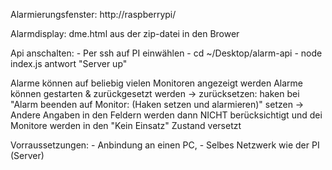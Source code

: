 Alarmierungsfenster: http://raspberrypi/

Alarmdisplay: dme.html aus der zip-datei in den Brower

Api anschalten:
    - Per ssh auf PI einwählen
    - cd ~/Desktop/alarm-api
    - node index.js
    antwort "Server up"


Alarme können auf beliebig vielen Monitoren angezeigt werden
Alarme können gestarten & zurückgesetzt werden 
    -> zurücksetzen: haken bei "Alarm beenden auf Monitor: (Haken setzen und alarmieren)" setzen
    -> Andere Angaben in den Feldern werden dann NICHT berücksichtigt und dei Monitore werden in den "Kein Einsatz" Zustand versetzt

Vorraussetzungen:
    - Anbindung an einen PC,
    - Selbes Netzwerk wie der PI (Server)
